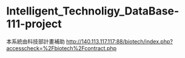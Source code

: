 # Intelligent_Technoligy_DataBase-111-project
本系統由科技部計畫補助
http://140.113.117.117:88/biotech/index.php?accesscheck=%2Fbiotech%2Fcontract.php
